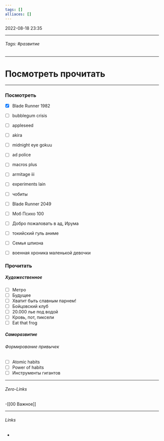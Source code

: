 ```yaml
---
tags: []
alliaces: []
---
```

2022-08-18
23:35
***
###### Tags: #развитие 
***
# Посмотреть прочитать
***
### Посмотреть
- [x] Blade Runner 1982
- [ ] bubblegum crisis
- [ ] appleseed
- [ ] akira
- [ ] midnight eye gokuu
- [ ] ad police
- [ ] macros plus
- [ ] armitage iii
- [ ] experiments lain
- [ ] чобиты
- [ ] Blade Runner 2049

- [ ] Моб Психо 100
- [ ] Добро пожаловать в ад, Ирума
- [ ] токийский гуль аниме
- [ ] Семья шпиона
- [ ] военная хроника маленькой девочки

### Прочитать
##### Художественное
- [ ] Метро
- [ ] Будущее
- [ ] Хватит быть славным парнем!
- [ ] Бойцовский клуб
- [ ] 20.000 лье под водой
- [ ] Кровь, пот, пиксели
- [ ] Eat that frog

##### Саморазвитие
###### Формирование привычек
- [ ] Atomic habits
- [ ] Power of habits
- [ ] Инструменты гигантов
***
###### Zero-Links
-[[00 Важное]]
***
###### Links
-